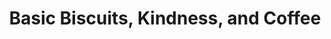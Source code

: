 ---
title: "Basic Biscuits, Kindness, and Coffee"
url: /columbus/basic-biscuits-kindness-and-coffee/
shop: bakery
---